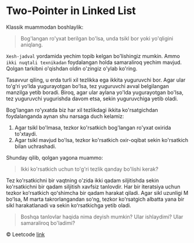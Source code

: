 # Two-Pointer in Linked List
Klassik muammodan boshlaylik:

> Bog'langan ro'yxat berilgan bo'lsa, unda tsikl bor yoki yo'qligini aniqlang.

`Xesh-jadval` yordamida yechim topib kelgan bo'lishingiz mumkin. Ammo `ikki nuqtali texnikadan` foydalangan holda samaraliroq yechim mavjud. Qolgan tarkibni o'qishdan oldin o'zingiz o'ylab ko'ring. 

Tasavvur qiling, u erda turli xil tezlikka ega ikkita yuguruvchi bor. Agar ular toʻgʻri yoʻlda yugurayotgan boʻlsa, tez yuguruvchi avval belgilangan manzilga yetib boradi. Biroq, agar ular aylana yo'lda yugurayotgan bo'lsa, tez yuguruvchi yugurishda davom etsa, sekin yuguruvchiga yetib oladi.

Bog'langan ro'yxatda biz har xil tezlikdagi ikkita ko'rsatgichdan foydalanganda aynan shu narsaga duch kelamiz:

1. Agar tsikl bo'lmasa, tezkor ko'rsatkich bog'langan ro'yxat oxirida to'xtaydi.
2. Agar tsikl mavjud bo'lsa, tezkor ko'rsatkich oxir-oqibat sekin ko'rsatkich bilan uchrashadi.

Shunday qilib, qolgan yagona muammo:

> Ikki ko'rsatkich uchun to'g'ri tezlik qanday bo'lishi kerak?

Tez ko'rsatkichni bir vaqtning o'zida ikki qadam siljitishda sekin ko'rsatkichni bir qadam siljitish xavfsiz  tanlovdir. Har bir iteratsiya uchun tezkor koʻrsatkich qoʻshimcha bir qadam harakat qiladi. Agar sikl uzunligi M boʻlsa, M marta takrorlangandan soʻng, tezkor koʻrsatgich albatta yana bir sikl harakatlanadi va sekin koʻrsatkichga yetib oladi.

> Boshqa tanlovlar haqida nima deyish mumkin? Ular ishlaydimi? Ular samaraliroq bo'ladimi?

© Leetcode [link](https://leetcode.com/explore/learn/card/linked-list/214/two-pointer-technique/1211/)